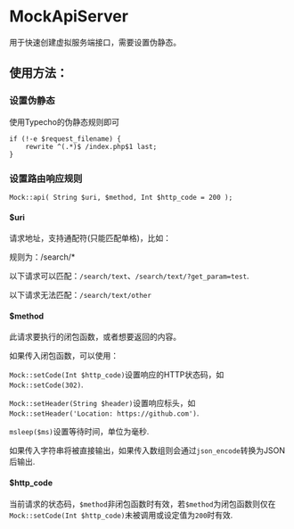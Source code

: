 # MockApiServer

用于快速创建虚拟服务端接口，需要设置伪静态。

## 使用方法：

### 设置伪静态

使用Typecho的伪静态规则即可

    if (!-e $request_filename) {
        rewrite ^(.*)$ /index.php$1 last;
    }

### 设置路由响应规则

    Mock::api( String $uri, $method, Int $http_code = 200 );

#### $uri

请求地址，支持通配符(只能匹配单格)，比如：

规则为：/search/*

以下请求可以匹配：`/search/text`、`/search/text/?get_param=test`.

以下请求无法匹配：`/search/text/other`

#### $method

此请求要执行的闭包函数，或者想要返回的内容。

如果传入闭包函数，可以使用：

`Mock::setCode(Int $http_code)`设置响应的HTTP状态码，如`Mock::setCode(302)`.

`Mock::setHeader(String $header)`设置响应标头，如`Mock::setHeader('Location: https://github.com')`.

`msleep($ms)`设置等待时间，单位为毫秒.

如果传入字符串将被直接输出，如果传入数组则会通过`json_encode`转换为JSON后输出.

#### $http_code

当前请求的状态码，`$method`非闭包函数时有效，若`$method`为闭包函数则仅在`Mock::setCode(Int $http_code)`未被调用或设定值为`200`时有效.
